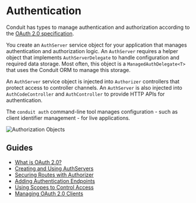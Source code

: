 # Authentication

Conduit has types to manage authentication and authorization according to the [OAuth 2.0 specification](https://tools.ietf.org/html/rfc6749).

You create an `AuthServer` service object for your application that manages authentication and authorization logic. An `AuthServer` requires a helper object that implements `AuthServerDelegate` to handle configuration and required data storage. Most often, this object is a `ManagedAuthDelegate<T>` that uses the Conduit ORM to manage this storage.

An `AuthServer` service object is injected into `Authorizer` controllers that protect access to controller channels. An `AuthServer` is also injected into `AuthCodeController` and `AuthController` to provide HTTP APIs for authentication.

The `conduit auth` command-line tool manages configuration - such as client identifier management - for live applications.

![Authorization Objects](../.gitbook/assets/authobjects.png)

## Guides

* [What is OAuth 2.0?]()
* [Creating and Using AuthServers](server.md)
* [Securing Routes with Authorizer](authorizer.md)
* [Adding Authentication Endpoints](controllers.md)
* [Using Scopes to Control Access](auth_scopes.md)
* [Managing OAuth 2.0 Clients](cli.md)

